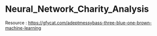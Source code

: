 # Neural_Network_Charity_Analysis

Resource : https://gfycat.com/adeptmessybass-three-blue-one-brown-machine-learning
